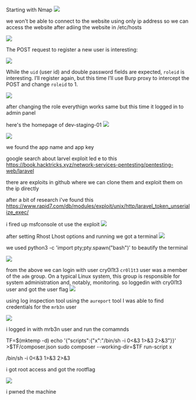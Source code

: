 
Starting with Nmap
![](../attachments/Pasted%20image%2020240331223815.png)


we won't be able to connect to the website using only ip address so we can access the website after adiing the website in /etc/hosts

![](../attachments/Pasted%20image%2020240331223953.png)

The POST request to register a new user is interesting:

![](../attachments/Pasted%20image%2020240331225045.png)


While the `uid` (user id) and double password fields are expected, `roleid` is interesting. I’ll register again, but this time I’ll use Burp proxy to intercept the POST and change `roleid` to 1.

![](../attachments/Pasted%20image%2020240331225505.png)

after changing the role everythign works same but this time it logged in to admin panel 

here's the homepage of dev-staging-01
![](../attachments/Pasted%20image%2020240331230121.png)


![](../attachments/Pasted%20image%2020240331230200.png)

we found the app name and app key 

google search about larvel exploit led e to this
https://book.hacktricks.xyz/network-services-pentesting/pentesting-web/laravel

there are exploits in github where we can clone them and exploit them on the ip directly

after a bit of research i've found this 
https://www.rapid7.com/db/modules/exploit/unix/http/laravel_token_unserialize_exec/

i fired up msfconsole ot use the exploit
![](../attachments/Pasted%20image%2020240331232245.png)

after setting Rhost Lhost options and running we got a terminal
![](../attachments/Pasted%20image%2020240331233056.png)

we used python3 -c 'import pty;pty.spawn("bash")' to beautify the terminal 

![](../attachments/Pasted%20image%2020240331233910.png)

from the above we can login with user cry0l1t3
`cr0l1t3` user was a member of the `adm` group. On a typical Linux system, this group is responsible for system administration and, notably, monitoring.
so loggedin with cry0l1t3 user and got the user flag
![](../attachments/Pasted%20image%2020240331235258.png)

using log inspection tool using the `aureport` tool I was able to find credentials for the `mrb3n` user

![](../attachments/Pasted%20image%2020240331234551.png)


i logged in with mrb3n user and run the comamnds

TF=$(mktemp -d)
echo '{"scripts":{"x":"/bin/sh -i 0<&3 1>&3 2>&3"}}' >$TF/composer.json
sudo composer --working-dir=$TF run-script x

/bin/sh -i 0<&3 1>&3 2>&3

i got root access and got the rootflag

![](../attachments/Pasted%20image%2020240331235459.png)


i pwned the machine 